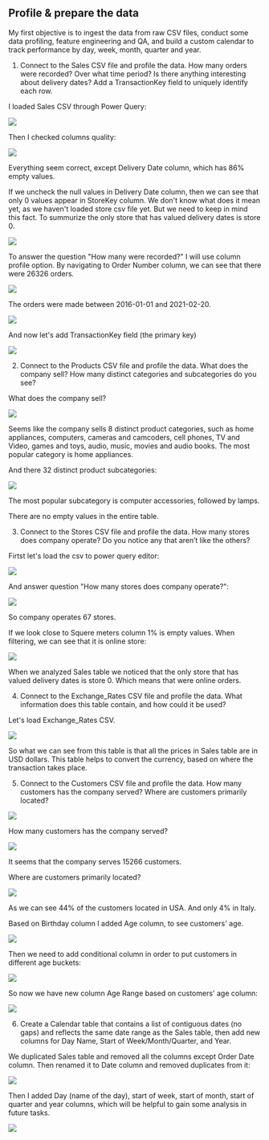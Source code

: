 ## Profile & prepare the data 

My first objective is to ingest the data from raw CSV files, conduct some data profiling, feature engineering and QA, and build a custom calendar to track performance by day, week, month, quarter and year.

1. Connect to the Sales CSV file and profile the data. How many orders were recorded? Over what time period? Is there anything interesting about delivery dates? Add a TransactionKey field to uniquely identify each row.

I loaded Sales CSV through Power Query:

![](/Global_Electronics_Retailer/screenshots/connecting_to_sales.png)

Then I checked columns quality:

![](/Global_Electronics_Retailer/screenshots/data_profiling.png)

Everything seem correct, except Delivery Date column, which has 86% empty values. 

If we uncheck the null values in Delivery Date column, then we can see that only 0 values appear in StoreKey column. We don't know what does it mean yet, as we haven't loaded store csv file yet. But we need to keep in mind this fact. To summurize the only store that has valued delivery dates is store 0. 

![](/Global_Electronics_Retailer/screenshots/zero_values_on_storekey.png)

To answer the question "How many were recorded?" I will use column profile option.
By navigating to Order Number column, we can see that there were 26326 orders.

![](/Global_Electronics_Retailer/screenshots/how_many_orders_were_recorded.png)

The orders were made between 2016-01-01 and 2021-02-20. 

![](/Global_Electronics_Retailer/screenshots/order_dates.png)

And now let's add TransactionKey field (the primary key)

![](/Global_Electronics_Retailer/screenshots/adding_transactionkey_primary_key.png)

2. Connect to the Products CSV file and profile the data. What does the company sell? How many distinct categories and subcategories do you see?

What does the company sell? 

![](/Global_Electronics_Retailer/screenshots/distinct_categories_company_sells.png)

Seems like the company sells 8 distinct product categories, such as home appliances, computers, cameras and camcoders, cell phones, TV and Video, games and toys, audio, music, movies and audio books. The most popular category is home appliances.

And there 32 distinct product subcategories:

![](/Global_Electronics_Retailer/screenshots/distinct_subcategories.png)

The most popular subcategory is computer accessories, followed by lamps. 

There are no empty values in the entire table.


3. Connect to the Stores CSV file and profile the data. How many stores does company operate? Do you notice any that aren’t like the others?

Firtst let's load the csv to power query editor:

![](/Global_Electronics_Retailer/screenshots/loading_stores_table.png)

And answer question "How many stores does company operate?":

![](/Global_Electronics_Retailer/screenshots/distinct_stores.png)

So company operates 67 stores.

If we look close to Squere meters column 1% is empty values. When filtering, we can see that it is online store:

![](/Global_Electronics_Retailer/screenshots/null_value_square_m.png)

When we analyzed Sales table we noticed that the only store that has valued delivery dates is store 0. Which means that were online orders. 

4. Connect to the Exchange_Rates CSV file and profile the data. What information does this table contain, and how could it be used?

Let's load Exchange_Rates CSV.

![](/Global_Electronics_Retailer/screenshots/loading_exchange_rates.png)

So what we can see from this table is that all the prices in Sales table are in USD dollars. This table helps to convert the currency, based on where the transaction takes place. 

5. Connect to the Customers CSV file and profile the data. How many customers has the company served? Where are customers primarily located?

![](/Global_Electronics_Retailer/screenshots/loading_customers_table.png)

How many customers has the company served?

![](/Global_Electronics_Retailer/screenshots/number_of_customers.png)

It seems that the company serves 15266 customers.

Where are customers primarily located?

![](/Global_Electronics_Retailer/screenshots/customers_location.png)

As we can see 44% of the customers located in USA. And only 4% in Italy. 

Based on Birthday column I added Age column, to see customers' age.

![](/Global_Electronics_Retailer/screenshots/adding_age_column.png)

Then we need to add conditional column in order to put customers in different age buckets:

![](/Global_Electronics_Retailer/screenshots/adding_conditional_column.png)

So now we have new column Age Range based on customers' age column:

![](/Global_Electronics_Retailer/screenshots/age_range.png)

6. Create a Calendar table that contains a list of contiguous dates (no gaps) and reflects the same date range as the Sales table, then add new columns for Day Name, Start of Week/Month/Quarter, and Year.

We duplicated Sales table and removed all the columns except Order Date column. Then renamed it to Date column and removed duplicates from it:

![](/Global_Electronics_Retailer/screenshots/calendar_table.png)

Then I added Day (name of the day), start of week, start of month, start of quarter and year columns, which will be helpful to gain some analysis in future tasks.

![](/Global_Electronics_Retailer/screenshots/adding_additional_date_formats.png)
